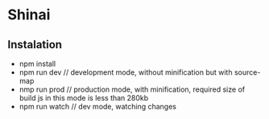 # Shinai
## Instalation
- npm install
- npm run dev   // development mode, without minification but with source-map
- nmp run prod  // production mode, with minification, required size of build js in this mode is less than 280kb
- npm run watch // dev mode, watching changes
